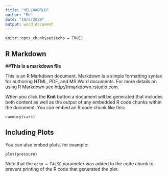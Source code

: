 ```yaml
---
title: "HELLOWORLD"
author: "Me"
date: "10/5/2020"
output: word_document
---
```


```{r setup, include=FALSE}
knitr::opts_chunk$set(echo = TRUE)
```

## R Markdown
##**This is a markdown file**


This is an R Markdown document. Markdown is a simple formatting syntax for authoring HTML, PDF, and MS Word documents. For more details on using R Markdown see <http://rmarkdown.rstudio.com>.

When you click the **Knit** button a document will be generated that includes both content as well as the output of any embedded R code chunks within the document. You can embed an R code chunk like this:

```{r cars}
summary(cars)
```

## Including Plots

You can also embed plots, for example:

```{r pressure, echo=FALSE}
plot(pressure)
```

Note that the `echo = FALSE` parameter was added to the code chunk to prevent printing of the R code that generated the plot.
